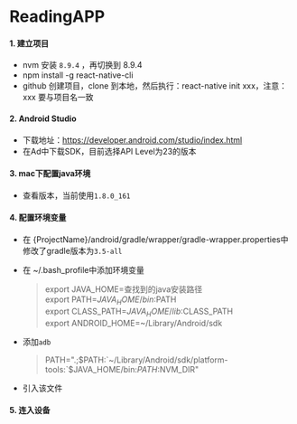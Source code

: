 # ReadingAPP
#### 1. 建立项目
   * nvm 安装 `8.9.4` ，再切换到 8.9.4
   * npm install -g react-native-cli
   * github 创建项目，clone 到本地，然后执行：react-native init xxx，注意：xxx 要与项目名一致  
   
#### 2. Android Studio
   * 下载地址：https://developer.android.com/studio/index.html
   * 在Ad中下载SDK，目前选择API Level为23的版本  
   
#### 3. mac下配置java环境
   * 查看版本，当前使用`1.8.0_161`
   
#### 4. 配置环境变量 
   * 在 {ProjectName}/android/gradle/wrapper/gradle-wrapper.properties中修改了gradle版本为`3.5-all`
   * 在 ~/.bash_profile中添加环境变量
      >export JAVA_HOME=查找到的java安装路径  
      export PATH=$JAVA_HOME/bin:$PATH  
      export CLASS_PATH=$JAVA_HOME/lib:$CLASS_PATH  
      export ANDROID_HOME=~/Library/Android/sdk  
      
   * 添加`adb`
      >PATH=".;$PATH:`~/Library/Android/sdk/platform-tools:`$JAVA_HOME/bin:$PATH:$NVM_DIR"
   
   * 引入该文件

#### 5. 连入设备
